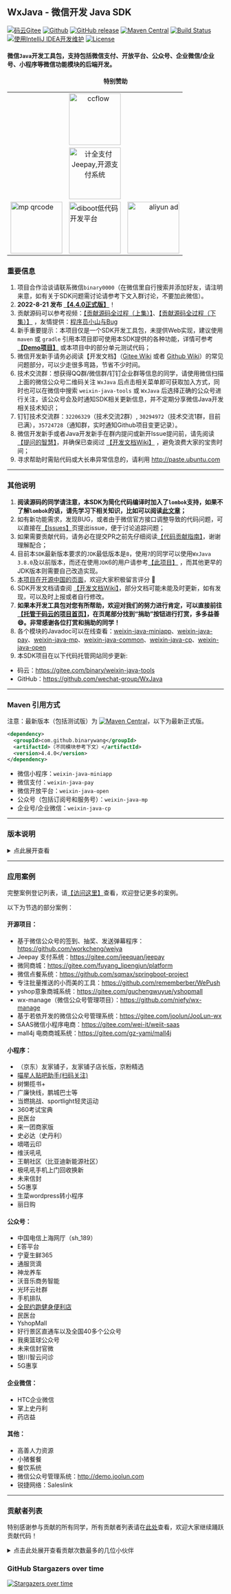 ## WxJava - 微信开发 Java SDK

[![码云Gitee](https://gitee.com/binary/weixin-java-tools/badge/star.svg?theme=blue)](https://gitee.com/binary/weixin-java-tools)
[![Github](https://img.shields.io/github/stars/Wechat-Group/WxJava?logo=github&style=flat)](https://github.com/Wechat-Group/WxJava)
[![GitHub release](https://img.shields.io/github/release/Wechat-Group/WxJava.svg)](https://github.com/Wechat-Group/WxJava/releases)
[![Maven Central](https://img.shields.io/maven-central/v/com.github.binarywang/wx-java.svg)](http://mvnrepository.com/artifact/com.github.binarywang/wx-java)
[![Build Status](https://img.shields.io/circleci/project/github/Wechat-Group/WxJava/develop.svg?sanitize=true)](https://circleci.com/gh/Wechat-Group/WxJava/tree/develop)
[![使用IntelliJ IDEA开发维护](https://img.shields.io/badge/IntelliJ%20IDEA-支持-blue.svg)](https://www.jetbrains.com/?from=WxJava-weixin-java-tools)
[![License](https://img.shields.io/badge/License-Apache%202.0-blue.svg)](https://opensource.org/licenses/Apache-2.0)

#### 微信`Java`开发工具包，支持包括微信支付、开放平台、公众号、企业微信/企业号、小程序等微信功能模块的后端开发。

<div align="center">
  <b>特别赞助</b>
</div>
<table align="center" cellspacing="0" cellpadding="0" width="500">
  <tr>
    <td align="center" valign="middle" colspan="3">
      <a href="http://www.ccflow.org/?from=wxjava" target="_blank">
        <img height="120" src="https://ccfast.cc/AD/ccflow2.png" alt="ccflow">
      </a>
    </td>
  </tr>
  <tr>
    <td align="center" valign="middle" colspan="3">
      <a href="https://www.jeequan.com/product/jeepay.html" target="_blank">
        <img height="120" src="https://jeequan.oss-cn-beijing.aliyuncs.com/jeepay/img/wxjava_jeepay.png" alt="计全支付Jeepay,开源支付系统">
      </a>
    </td>
  </tr>
  <tr>
    <td align="left" valign="middle">
      <a href="http://mp.weixin.qq.com/mp/homepage?__biz=MzI3MzAwMzk4OA==&hid=1&sn=f31af3bf562b116b061c9ab4edf70b61&scene=18#wechat_redirect" target="_blank">
        <img height="120" src="https://gitee.com/public-res/wx-java-images/raw/main/qrcodes/mp.png" alt="mp qrcode">
      </a>
    </td>
    <td valign="middle">
      <a href="https://www.diboot.com/" target="_blank">
        <img height="120" src="https://gitee.com/public-res/wx-java-images/raw/main/banners/diboot.png" alt="diboot低代码开发平台"/>
      </a>
    </td>
    <td align="right" valign="middle">
      <a href="https://promotion.aliyun.com/ntms/act/qwbk.html?userCode=7makzf5h" target="_blank">
        <img height="120" src="https://gitee.com/public-res/wx-java-images/raw/main/banners/aliyun.jpg" alt="aliyun ad">
      </a>
    </td>
  </tr>
</table>

### 重要信息
1. 项目合作洽谈请联系微信`binary0000`（在微信里自行搜索并添加好友，请注明来意，如有关于SDK问题需讨论请参考下文入群讨论，不要加此微信）。
2. **2022-8-21 发布 [【4.4.0正式版】](https://mp.weixin.qq.com/s/kHg-QHMK6ymbQwTdKFF2lQ)**！
3. 贡献源码可以参考视频：[【贡献源码全过程（上集）】](https://mp.weixin.qq.com/s/3xUZSATWwHR_gZZm207h7Q)、[【贡献源码全过程（下集）】](https://mp.weixin.qq.com/s/nyzJwVVoYSJ4hSbwyvTx9A) ，友情提供：[程序员小山与Bug](https://space.bilibili.com/473631007)
4. 新手重要提示：本项目仅是一个SDK开发工具包，未提供Web实现，建议使用 `maven` 或 `gradle` 引用本项目即可使用本SDK提供的各种功能，详情可参考 **[【Demo项目】](demo.md)** 或本项目中的部分单元测试代码；
5. 微信开发新手请务必阅读【开发文档】（[Gitee Wiki](https://gitee.com/binary/weixin-java-tools/wikis/Home) 或者 [Github Wiki](https://github.com/Wechat-Group/WxJava/wiki)）的常见问题部分，可以少走很多弯路，节省不少时间。
6. 技术交流群：想获得QQ群/微信群/钉钉企业群等信息的同学，请使用微信扫描上面的微信公众号二维码关注 `WxJava` 后点击相关菜单即可获取加入方式，同时也可以在微信中搜索 `weixin-java-tools` 或 `WxJava` 后选择正确的公众号进行关注，该公众号会及时通知SDK相关更新信息，并不定期分享微信Java开发相关技术知识；
7. 钉钉技术交流群：`32206329`（技术交流2群）, `30294972`（技术交流1群，目前已满），`35724728`（通知群，实时通知Github项目变更记录）。
8. 微信开发新手或者Java开发新手在群内提问或新开Issue提问前，请先阅读[【提问的智慧】](https://github.com/ryanhanwu/How-To-Ask-Questions-The-Smart-Way/blob/master/README-zh_CN.md)，并确保已查阅过 [【开发文档Wiki】](https://github.com/wechat-group/WxJava/wiki) ，避免浪费大家的宝贵时间；
9. 寻求帮助时需贴代码或大长串异常信息的，请利用 http://paste.ubuntu.com 

--------------------------------
### 其他说明
1. **阅读源码的同学请注意，本SDK为简化代码编译时加入了`lombok`支持，如果不了解`lombok`的话，请先学习下相关知识，比如可以阅读[此文章](https://mp.weixin.qq.com/s/cUc-bUcprycADfNepnSwZQ)；**
2. 如有新功能需求，发现BUG，或者由于微信官方接口调整导致的代码问题，可以直接在[【Issues】](https://github.com/Wechat-Group/WxJava/issues)页提出issue，便于讨论追踪问题；
3. 如果需要贡献代码，请务必在提交PR之前先仔细阅读[【代码贡献指南】](CONTRIBUTING.md)，谢谢理解配合；
4. 目前本`SDK`最新版本要求的`JDK`最低版本是`8`，使用`7`的同学可以使用`WxJava` `3.8.0`及以前版本，而还在使用`JDK`6的用户请参考[【此项目】]( https://github.com/binarywang/weixin-java-tools-for-jdk6) ，而其他更早的JDK版本则需要自己改造实现。
5. [本项目在开源中国的页面](https://www.oschina.net/p/weixin-java-tools-new)，欢迎大家积极留言评分 🙂
6. SDK开发文档请查阅 [【开发文档Wiki】](https://github.com/wechat-group/WxJava/wiki)，部分文档可能未能及时更新，如有发现，可以及时上报或者自行修改。
7. **如果本开发工具包对您有所帮助，欢迎对我们的努力进行肯定，可以直接前往[【托管于码云的项目首页】](http://gitee.com/binary/weixin-java-tools)，在页尾部分找到“捐助”按钮进行打赏，多多益善 😄。非常感谢各位打赏和捐助的同学！**
8. 各个模块的Javadoc可以在线查看：[weixin-java-miniapp](http://binary.ac.cn/weixin-java-miniapp-javadoc/)、[weixin-java-pay](http://binary.ac.cn/weixin-java-pay-javadoc/)、[weixin-java-mp](http://binary.ac.cn/weixin-java-mp-javadoc/)、[weixin-java-common](http://binary.ac.cn/weixin-java-common-javadoc/)、[weixin-java-cp](http://binary.ac.cn/weixin-java-cp-javadoc/)、[weixin-java-open](http://binary.ac.cn/weixin-java-open-javadoc/)
9. 本SDK项目在以下代码托管网站同步更新:
* 码云：https://gitee.com/binary/weixin-java-tools
* GitHub：https://github.com/wechat-group/WxJava

---------------------------------
### Maven 引用方式
注意：最新版本（包括测试版）为 [![Maven Central](https://img.shields.io/maven-central/v/com.github.binarywang/wx-java.svg)](http://mvnrepository.com/artifact/com.github.binarywang/wx-java)，以下为最新正式版。

```xml
<dependency>
  <groupId>com.github.binarywang</groupId>
  <artifactId>（不同模块参考下文）</artifactId>
  <version>4.4.0</version>
</dependency>
```

  - 微信小程序：`weixin-java-miniapp`   
  - 微信支付：`weixin-java-pay`
  - 微信开放平台：`weixin-java-open`   
  - 公众号（包括订阅号和服务号）：`weixin-java-mp`    
  - 企业号/企业微信：`weixin-java-cp`


---------------------------------
### 版本说明

<details>
<summary>点此展开查看</summary>
  
1. 本项目定为大约每两个月发布一次正式版（同时 `develop` 分支代码合并进入 `master` 分支），版本号格式为 `X.X.0`（如`2.1.0`，`2.2.0`等），遇到重大问题需修复会及时提交新版本，欢迎大家随时提交Pull Request；
2. BUG修复和新特性一般会先发布成小版本作为临时测试版本（如`3.6.8.B`，即尾号不为0，并添加B，以区别于正式版），代码仅存在于 `develop` 分支中；
3. 目前最新版本号为 [![Maven Central](https://img.shields.io/maven-central/v/com.github.binarywang/wx-java.svg)](http://mvnrepository.com/artifact/com.github.binarywang/wx-java) ，也可以通过访问链接 [【微信支付】](http://search.maven.org/#search%7Cgav%7C1%7Cg%3A%22com.github.binarywang%22%20AND%20a%3A%22weixin-java-pay%22) 、[【微信小程序】](http://search.maven.org/#search%7Cgav%7C1%7Cg%3A%22com.github.binarywang%22%20AND%20a%3A%22weixin-java-miniapp%22) 、[【公众号】](http://search.maven.org/#search%7Cgav%7C1%7Cg%3A%22com.github.binarywang%22%20AND%20a%3A%22weixin-java-mp%22) 、[【企业微信】](http://search.maven.org/#search%7Cgav%7C1%7Cg%3A%22com.github.binarywang%22%20AND%20a%3A%22weixin-java-cp%22)、[【开放平台】](http://search.maven.org/#search%7Cgav%7C1%7Cg%3A%22com.github.binarywang%22%20AND%20a%3A%22weixin-java-open%22)
分别查看所有最新的版本。 

</details>

----------------------------------
### 应用案例
完整案例登记列表，请[【访问这里】](https://github.com/Wechat-Group/weixin-java-tools/issues/729)查看，欢迎登记更多的案例。

以下为节选的部分案例：

#### 开源项目：
- 基于微信公众号的签到、抽奖、发送弹幕程序：https://github.com/workcheng/weiya
- Jeepay 支付系统：https://gitee.com/jeequan/jeepay
- 微同商城：https://gitee.com/fuyang_lipengjun/platform
- 微信点餐系统：https://github.com/sqmax/springboot-project
- 专注批量推送的小而美的工具：https://github.com/rememberber/WePush
- yshop意象商城系统：https://gitee.com/guchengwuyue/yshopmall
- wx-manage（微信公众号管理项目）：https://github.com/niefy/wx-manage
- 基于若依开发的微信公众号管理系统：https://gitee.com/joolun/JooLun-wx
- SAAS微信小程序电商：https://gitee.com/wei-it/weiit-saas
- mall4j 电商商城系统：https://gitee.com/gz-yami/mall4j

#### 小程序：
- （京东）友家铺子，友家铺子店长版，京粉精选
- [喵星人贴吧助手(扫码关注)](http://p98ahz3tg.bkt.clouddn.com/miniappqrcode.jpg)
- 树懒揽书+
- 广廉快线，鹏城巴士等
- 当燃挑战、sportlight轻灵运动
- 360考试宝典
- 民医台
- 来一团商家版
- 史必达（史丹利）
- 嘀嗒云印
- 维沃吼吼
- 王朝社区（比亚迪新能源社区）
- 极吼吼手机上门回收换新
- 未来信封 
- 5G惠享
- 生菜wordpress转小程序
- 丽日购

#### 公众号：
- 中国电信上海网厅（sh_189）
- E答平台
- 宁夏生鲜365
- 通服货滴
- 神龙养车
- 沃音乐商务智能
- 光环云社群
- 手机排队
- [全民约跑健身便利店](http://www.oneminsport.com/)
- 民医台
- YshopMall
- 好行景区直通车以及全国40多个公众号
- 我奥篮球公众号
- 未来信封官微
- 银川智云问诊
- 5G惠享

#### 企业微信：
- HTC企业微信
- 掌上史丹利
- 药店益

#### 其他：
- 高善人力资源
- 小猪餐餐
- 餐饮系统
- 微信公众号管理系统：http://demo.joolun.com
- 锐捷网络：Saleslink

----------------------------------
### 贡献者列表
特别感谢参与贡献的所有同学，所有贡献者列表请在[此处](https://github.com/Wechat-Group/WxJava/graphs/contributors)查看，欢迎大家继续踊跃贡献代码！
<details>
<summary>点击此处展开查看贡献次数最多的几位小伙伴</summary>

1. [chanjarster (Daniel Qian)](https://github.com/chanjarster)
1. [binarywang (Binary Wang)](https://github.com/binarywang)
1. [007gzs](https://github.com/007gzs)
1. [Silloy](https://github.com/silloy)
1. [mgcnrx11](https://github.com/mgcnrx11)
1. [0katekate0 (Wang_Wong)](https://github.com/0katekate0)
1. [yuanqixun](https://github.com/yuanqixun)
1. [kakotor](https://github.com/kakotor)
1. [aimilin6688 (Jonk)](https://github.com/aimilin6688)
1. [lkqm (Mario Luo)](https://github.com/lkqm)
1. [kareanyi (MillerLin)](https://github.com/kareanyi)

</details>

### GitHub Stargazers over time

[![Stargazers over time](https://starchart.cc/Wechat-Group/WxJava.svg)](https://starchart.cc/Wechat-Group/WxJava)     
